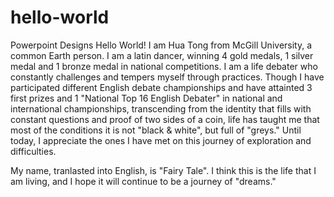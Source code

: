 # hello-world
Powerpoint Designs
Hello World!
I am Hua Tong from McGill University, a common Earth person.
I am a latin dancer, winning 4 gold medals, 1 silver medal and 1 bronze medal in national competitions.
I am a life debater who constantly challenges and tempers myself through practices. Though I have participated different English debate championships and have attainted 3 first prizes and 1 "National Top 16 English Debater" in national and international championships, transcending from the identity that fills with constant questions and proof of two sides of a coin, life has taught me that most of the conditions it is not "black & white", but full of "greys." Until today, I appreciate the ones I have met on this journey of exploration and difficulties.

My name, tranlasted into English, is "Fairy Tale".
I think this is the life that I am living, and I hope it will continue to be a journey of "dreams."

